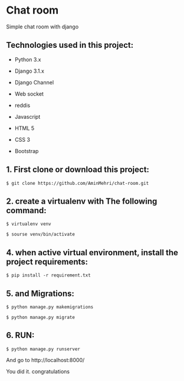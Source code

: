 # Chat room

Simple chat room with django

## Technologies used in this project:

- Python 3.x

- Django 3.1.x

- Django Channel

- Web socket

- reddis

- Javascript

- HTML 5

- CSS 3

- Bootstrap



## 1. First clone or download this project:
```
$ git clone https://github.com/AminMehri/chat-room.git
```

## 2. create a virtualenv with The following command:
```
$ virtualenv venv 

$ sourse venv/bin/activate
```

## 4. when active virtual environment, install the project requirements:
```
$ pip install -r requirement.txt
```

## 5. and Migrations:
```
$ python manage.py makemigrations

$ python manage.py migrate
```

## 6. RUN:
```
$ python manage.py runserver
```

And go to http://localhost:8000/


You did it. congratulations
